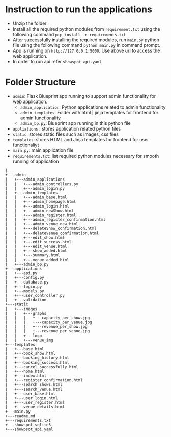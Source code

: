 # Instruction to run the applications

- Unzip the folder
- Install all the required python modules from `requirement.txt` using the following command `pip install -r requirements.txt`
- After successfully installing the required modules, run `main.py` python file using the following command `python main.py` in command prompt.
- App is running on `http://127.0.0.1:5000`. Use above url to access the web application.
- In order to run api refer `showspot_api.yaml` 

# Folder Structure

- `admin`: Flask Blueprint app running to support admin functionality for web application.
    - `admin_application`: Python applications related to admin functionality
    - `admin_templates`: Folder with html | jinja templates for frontend for admin functionality
    - `admin_bp.py`: Blueprint app running in this python file
- `appliations` : stores application related python files
- `static`: stores static files such as images, css files
- `templates`: stores HTML and Jinja templates for frontend for user functionaliyt
- `main.py`: main application file
- `requirements.txt`: list required python modules necessary for smooth running of application

```
|
+---admin
|	+---admin_applications
|	|	+---admin_controllers.py
|	|	+---admin_login.py
|	+---admin_templates
|	|	+---admin_base.html
|	|	+---admin_homepage.html
|	|	+---admin_login.html
|	|	+---admin_newShow.html
|	|	+---admin_register.html
|	|	+---admin_register_confirmation.html
|	|	+---admin_venue_new.html
|	|	+---deleteShow_confirmation.html
|	|	+---deleteVenue_confirmation.html
|	|	+---edit_show.html
|	|	+---edit_success.html
|	|	+---edit_venue.html
|	|	+---show_added.html
|	|	+---summary.html
|	|	+---venue_added.html
|	+---admin_bp.py
+---applications
|	+---api.py
|	+---config.py
|	+---database.py
|	+---login.py
|	+---models.py
|	+---user_controller.py
|	+---validation
+---static
|	+---images
|	|	+---graphs
|	|	|	+---capacity_per_show.jpg
|	|	|	+---capacity_per_venue.jpg
|	|	|	+---revenue_per_show.jpg
|	|	|	+---revenue_per_venue.jpg
|	|	+---logo
|	|	+---venue_img
+---templates
|	+---base.html
|	+---book_show.html
|	+---booking_history.html
|	+---booking_success.html
|	+---cancel_successfully.html
|	+---home.html
|	+---index.html
|	+---register_confirmation.html
|	+---search_shows.html
|	+---search_venue.html
|	+---user_base.html
|	+---user_login.html
|	+---user_register.html
|	+---venue_details.html
+---main.py
+---readme.md
+---requirements.txt
+---showspot.sqlite3
+---showpsot_api.yaml

```
